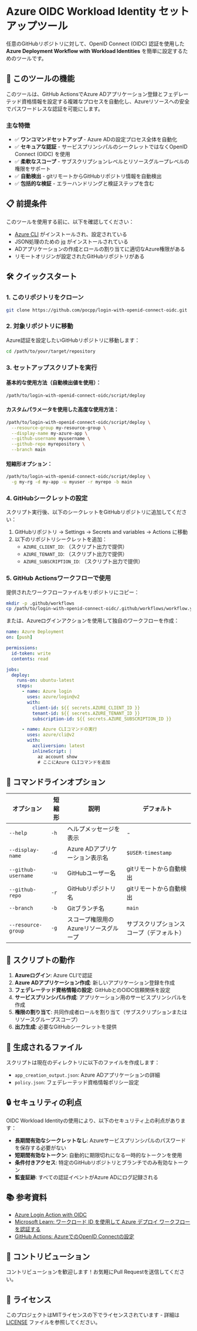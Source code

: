 # Azure OIDC Workload Identity セットアップツール

任意のGitHubリポジトリに対して、OpenID Connect (OIDC) 認証を使用した **Azure Deployment Workflow with Workload Identities** を簡単に設定するためのツールです。

## 🚀 このツールの機能

このツールは、GitHub ActionsでAzure ADアプリケーション登録とフェデレーテッド資格情報を設定する複雑なプロセスを自動化し、Azureリソースへの安全でパスワードレスな認証を可能にします。

### 主な特徴

- ✅ **ワンコマンドセットアップ** - Azure ADの設定プロセス全体を自動化
- ✅ **セキュアな認証** - サービスプリンシパルのシークレットではなくOpenID Connect (OIDC) を使用
- ✅ **柔軟なスコープ** - サブスクリプションレベルとリソースグループレベルの権限をサポート
- ✅ **自動検出** - gitリモートからGitHubリポジトリ情報を自動検出
- ✅ **包括的な検証** - エラーハンドリングと検証ステップを含む

## 📋 前提条件

このツールを使用する前に、以下を確認してください：

- [Azure CLI](https://docs.microsoft.com/ja-jp/cli/azure/install-azure-cli) がインストールされ、設定されている
- JSON処理のための [jq](https://stedolan.github.io/jq/) がインストールされている
- ADアプリケーションの作成とロールの割り当てに適切なAzure権限がある
- リモートオリジンが設定されたGitHubリポジトリがある

## 🛠️ クイックスタート

### 1. このリポジトリをクローン

```bash
git clone https://github.com/pocpp/login-with-openid-connect-oidc.git
```

### 2. 対象リポジトリに移動

Azure認証を設定したいGitHubリポジトリに移動します：

```bash
cd /path/to/your/target/repository
```

### 3. セットアップスクリプトを実行

#### 基本的な使用方法（自動検出値を使用）：
```bash
/path/to/login-with-openid-connect-oidc/script/deploy
```

#### カスタムパラメータを使用した高度な使用方法：
```bash
/path/to/login-with-openid-connect-oidc/script/deploy \
  --resource-group my-resource-group \
  --display-name my-azure-app \
  --github-username myusername \
  --github-repo myrepository \
  --branch main
```

#### 短縮形オプション：
```bash
/path/to/login-with-openid-connect-oidc/script/deploy \
  -g my-rg -d my-app -u myuser -r myrepo -b main
```

### 4. GitHubシークレットの設定

スクリプト実行後、以下のシークレットをGitHubリポジトリに追加してください：

1. GitHubリポジトリ → Settings → Secrets and variables → Actions に移動
2. 以下のリポジトリシークレットを追加：
   - `AZURE_CLIENT_ID`: （スクリプト出力で提供）
   - `AZURE_TENANT_ID`: （スクリプト出力で提供）
   - `AZURE_SUBSCRIPTION_ID`: （スクリプト出力で提供）

### 5. GitHub Actionsワークフローで使用

提供されたワークフローファイルをリポジトリにコピー：

```bash
mkdir -p .github/workflows
cp /path/to/login-with-openid-connect-oidc/.github/workflows/workflow.yml .github/workflows/
```

または、Azureログインアクションを使用して独自のワークフローを作成：

```yaml
name: Azure Deployment
on: [push]

permissions:
  id-token: write
  contents: read

jobs:
  deploy:
    runs-on: ubuntu-latest
    steps:
      - name: Azure login
        uses: azure/login@v2
        with:
          client-id: ${{ secrets.AZURE_CLIENT_ID }}
          tenant-id: ${{ secrets.AZURE_TENANT_ID }}
          subscription-id: ${{ secrets.AZURE_SUBSCRIPTION_ID }}

      - name: Azure CLIコマンドの実行
        uses: azure/cli@v2
        with:
          azcliversion: latest
          inlineScript: |
            az account show
            # ここにAzure CLIコマンドを追加
```

## 📖 コマンドラインオプション

| オプション | 短縮形 | 説明 | デフォルト |
|-----------|--------|------|-----------|
| `--help` | `-h` | ヘルプメッセージを表示 | - |
| `--display-name` | `-d` | Azure ADアプリケーション表示名 | `$USER-timestamp` |
| `--github-username` | `-u` | GitHubユーザー名 | gitリモートから自動検出 |
| `--github-repo` | `-r` | GitHubリポジトリ名 | gitリモートから自動検出 |
| `--branch` | `-b` | Gitブランチ名 | `main` |
| `--resource-group` | `-g` | スコープ権限用のAzureリソースグループ | サブスクリプションスコープ（デフォルト） |

## 🔧 スクリプトの動作

1. **Azureログイン**: Azure CLIで認証
2. **Azure ADアプリケーション作成**: 新しいアプリケーション登録を作成
3. **フェデレーテッド資格情報の設定**: GitHubとのOIDC信頼関係を設定
4. **サービスプリンシパル作成**: アプリケーション用のサービスプリンシパルを作成
5. **権限の割り当て**: 共同作成者ロールを割り当て（サブスクリプションまたはリソースグループスコープ）
6. **出力生成**: 必要なGitHubシークレットを提供

## 📁 生成されるファイル

スクリプトは現在のディレクトリに以下のファイルを作成します：

- `app_creation_output.json`: Azure ADアプリケーションの詳細
- `policy.json`: フェデレーテッド資格情報ポリシー設定

## 🔒 セキュリティの利点

OIDC Workload Identityの使用により、以下のセキュリティ上の利点があります：

- **長期間有効なシークレットなし**: Azureサービスプリンシパルのパスワードを保存する必要がない
- **短期間有効なトークン**: 自動的に期限切れになる一時的なトークンを使用
- **条件付きアクセス**: 特定のGitHubリポジトリとブランチでのみ有効なトークン
- **監査証跡**: すべての認証イベントがAzure ADにログ記録される

## 📚 参考資料

- [Azure Login Action with OIDC](https://github.com/Azure/login#login-with-openid-connect-oidc-recommended)
- [Microsoft Learn: ワークロード ID を使用して Azure デプロイ ワークフローを認証する](https://learn.microsoft.com/ja-jp/training/modules/authenticate-azure-deployment-workflow-workload-identities)
- [GitHub Actions: AzureでのOpenID Connectの設定](https://docs.github.com/ja/actions/deployment/security-hardening-your-deployments/configuring-openid-connect-in-azure)

## 🤝 コントリビューション

コントリビューションを歓迎します！お気軽にPull Requestを送信してください。

## 📄 ライセンス

このプロジェクトはMITライセンスの下でライセンスされています - 詳細は [LICENSE](LICENSE) ファイルを参照してください。

